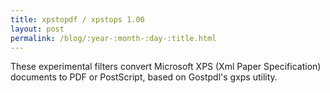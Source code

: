 ```yaml
---
title: xpstopdf / xpstops 1.00
layout: post
permalink: /blog/:year-:month-:day-:title.html
---
```


These experimental filters convert Microsoft XPS (Xml Paper Specification)
documents to PDF or PostScript, based on Gostpdl's gxps utility.
